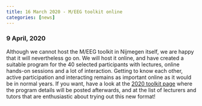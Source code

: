 ```yaml
---
title: 16 March 2020 - M/EEG toolkit online
categories: [news]
---
```


### 9 April, 2020

Although we cannot host the M/EEG toolkit in Nijmegen itself, we are happy that it will nevertheless go on. We will host it online, and have created a suitable program for the 40 selected participants with lectures, online hands-on sessions and a lot of interaction. Getting to know each other, active participation and interacting remains as important online as it would be in normal years. If you want, have a look at the [2020 toolkit page](/workshop/toolkit2020) where the program details will be posted afterwards, and at the list of lecturers and tutors that are enthusiastic about trying out this new format!
